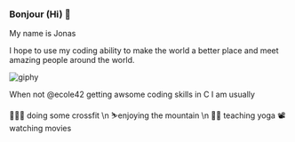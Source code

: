 ### Bonjour (Hi) 👋

My name is Jonas

I hope to use my coding ability to make the world a better place and meet amazing people around the world.

![giphy](https://user-images.githubusercontent.com/72163711/143255500-b1d423c9-b110-43ae-9d63-2c50d71ff1f7.gif)

When not @ecole42 getting awsome coding skills in C I am usually

 🏋🏼‍♂️ doing some crossfit \n
 ⛷enjoying the mountain \n
 🧘‍♂️ teaching yoga
 📽 watching movies
 
 
